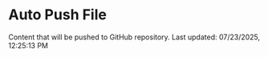 # Auto Push File

Content that will be pushed to GitHub repository.
Last updated: 07/23/2025, 12:25:13 PM